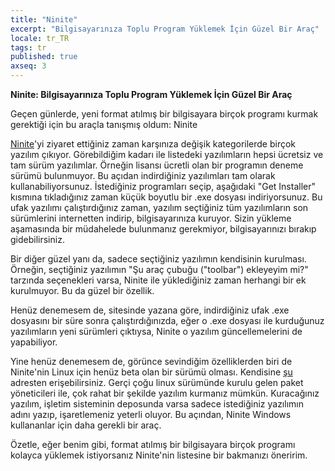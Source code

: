 ```yaml
---
title: "Ninite"
excerpt: "Bilgisayarınıza Toplu Program Yüklemek İçin Güzel Bir Araç"
locale: tr_TR
tags: tr
published: true
axseq: 3
---
```


**Ninite: Bilgisayarınıza Toplu Program Yüklemek İçin Güzel Bir Araç**

Geçen günlerde, yeni format atılmış bir bilgisayara birçok programı kurmak
gerektiği için bu araçla tanışmış oldum: Ninite

[Ninite](http://www.ninite.com/)'yi ziyaret ettiğiniz zaman karşınıza değişik
kategorilerde birçok yazılım çıkıyor. Görebildiğim kadarı ile listedeki
yazılımların hepsi ücretsiz ve tam sürüm yazılımlar. Örneğin lisansı ücretli
olan bir programın deneme sürümü bulunmuyor. Bu açıdan indirdiğiniz yazılımları
tam olarak kullanabiliyorsunuz. İstediğiniz programları seçip, aşağıdaki "Get
Installer" kısmına tıkladığınız zaman küçük boyutlu bir .exe dosyası
indiriyorsunuz. Bu ufak yazılımı çalıştırdığınız zaman, yazılım seçtiğiniz tüm
yazılımların son sürümlerini internetten indirip, bilgisayarınıza kuruyor. Sizin
yükleme aşamasında bir müdahelede bulunmanız gerekmiyor, bilgisayarınızı bırakıp
gidebilirsiniz.

Bir diğer güzel yanı da, sadece seçtiğiniz yazılımın kendisinin kurulması.
Örneğin, seçtiğiniz yazılımın  "Şu araç çubuğu ("toolbar") ekleyeyim mi?"
tarzında seçenekleri varsa, Ninite ile yüklediğiniz zaman herhangi bir ek
kurulmuyor. Bu da güzel bir özellik.

Henüz denemesem de, sitesinde yazana göre, indirdiğiniz ufak .exe dosyasını bir
süre sonra çalıştırdığınızda, eğer o .exe dosyası ile kurduğunuz yazılımların
yeni sürümleri çıktıysa, Ninite o yazılım güncellemelerini de yapabiliyor.

Yine henüz denemesem de, görünce sevindiğim özelliklerden biri de Ninite'nin
Linux için henüz beta olan bir sürümü olması. Kendisine
[şu](http://ninite.com/linux/) adresten erişebilirsiniz. Gerçi çoğu linux
sürümünde kurulu gelen paket yöneticileri ile, çok rahat bir şekilde yazılım
kurmanız mümkün. Kuracağınız yazılım, işletim sisteminin deposunda varsa sadece
istediğiniz yazılımın adını yazıp, işaretlemeniz yeterli oluyor. Bu açından,
Ninite Windows kullananlar için daha gerekli bir araç.

Özetle, eğer benim gibi, format atılmış bir bilgisayara birçok programı kolayca
yüklemek istiyorsanız Ninite'nin listesine bir bakmanızı öneririm.
